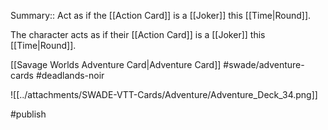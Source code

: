 Summary:: Act as if the [[Action Card]] is a [[Joker]] this [[Time|Round]].

The character acts as if their [[Action Card]] is a [[Joker]] this [[Time|Round]].

[[Savage Worlds Adventure Card|Adventure Card]] #swade/adventure-cards #deadlands-noir 

![[../attachments/SWADE-VTT-Cards/Adventure/Adventure_Deck_34.png]]

#publish 
